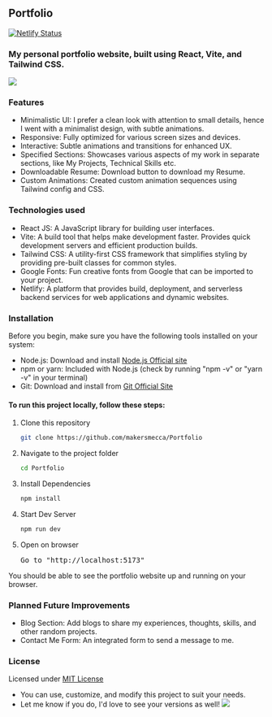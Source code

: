 ## Portfolio
[![Netlify Status](https://api.netlify.com/api/v1/badges/9c78e292-0d53-4cbd-a9ab-fb5afdea7139/deploy-status?branch=main)](https://app.netlify.com/sites/ayudh/deploys)
### My personal portfolio website, built using React, Vite, and Tailwind CSS.

![](https://raw.githubusercontent.com/makersmecca/Portfolio/refs/heads/main/Portfolio%20Poster.png)

### Features
- Minimalistic UI: I prefer a clean look with attention to small details, hence I went with a minimalist design, with subtle animations.
- Responsive: Fully optimized for various screen sizes and devices.
- Interactive: Subtle animations and transitions for enhanced UX.
- Specified Sections: Showcases various aspects of my work in separate sections, like My Projects, Technical Skills etc.
- Downloadable Resume: Download button to download my Resume.
- Custom Animations: Created custom animation sequences using Tailwind config and CSS.

### Technologies used
- React JS: </strong> A JavaScript library for building user interfaces.
- Vite: </strong> A build tool that helps make development faster. Provides quick development servers and efficient production builds.
- Tailwind CSS: </strong> A utility-first CSS framework that simplifies styling by providing pre-built classes for common styles.
- Google Fonts: </strong> Fun creative fonts from Google that can be imported to your project.
- Netlify: </strong> A platform that provides build, deployment, and serverless backend services for web applications and dynamic websites.

### Installation
Before you begin, make sure you have the following tools installed on your system:
- Node.js: Download and install [Node.js Official site](https://nodejs.org/en/download/package-manager)
- npm or yarn: Included with Node.js (check by running "npm -v" or "yarn -v" in your terminal)
- Git: Download and install from [Git Official Site](https://git-scm.com/downloads)

#### To run this project locally, follow these steps:
<ol>
  <li>Clone this repository</li> 
  
  ```bash
git clone https://github.com/makersmecca/Portfolio
  ```
  <li>Navigate to the project folder</li>

```bash
cd Portfolio
```

  <li>Install Dependencies</li>

```bash
npm install
```

  <li>Start Dev Server</li>

```bash
npm run dev
```

  <li>Open on browser</li><pre>Go to "http://localhost:5173"</pre>
</ol>
You should be able to see the portfolio website up and running on your browser.

### Planned Future Improvements
- Blog Section: Add blogs to share my experiences, thoughts, skills, and other random projects.
- Contact Me Form: An integrated form to send a message to me.

### License
Licensed under [MIT License](https://github.com/makersmecca/Portfolio/blob/main/LICENSE)
- You can use, customize, and modify this project to suit your needs.
- Let me know if you do, I'd love to see your versions as well!
![](https://raw.githubusercontent.com/catppuccin/catppuccin/main/assets/footers/gray0_ctp_on_line.svg?sanitize=true)

